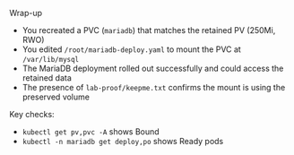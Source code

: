 Wrap-up

- You recreated a PVC (`mariadb`) that matches the retained PV (250Mi, RWO)
- You edited `/root/mariadb-deploy.yaml` to mount the PVC at `/var/lib/mysql`
- The MariaDB deployment rolled out successfully and could access the retained data
- The presence of `lab-proof/keepme.txt` confirms the mount is using the preserved volume

Key checks:
- `kubectl get pv,pvc -A` shows Bound
- `kubectl -n mariadb get deploy,po` shows Ready pods

